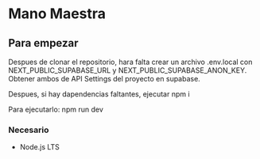 
# Mano Maestra

## Para empezar
Despues de clonar el repositorio, hara falta crear un archivo .env.local con NEXT_PUBLIC_SUPABASE_URL y NEXT_PUBLIC_SUPABASE_ANON_KEY.
Obtener ambos de API Settings del proyecto en supabase.

Despues, si hay dapendencias faltantes, ejecutar npm i

Para ejecutarlo: npm run dev

### Necesario
* Node.js LTS
